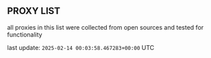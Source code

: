 ## PROXY LIST

all proxies in this list were collected from open sources and tested for functionality

last update: `2025-02-14 00:03:58.467283+00:00` UTC
